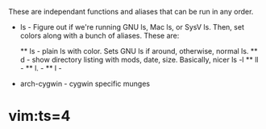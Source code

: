 
These are independant functions and aliases that can
be run in any order.


* ls - Figure out if we're running GNU ls, Mac ls, or SysV ls.  Then,
	 set colors along with a bunch of aliases.  These are:

	 ** ls - plain ls with color.  Sets GNU ls if around, otherwise,
		normal ls.
	** d - show directory listing with mods, date, size.  Basically,
	nicer ls -l
	** ll - 
	** l. -
	** l - 

* arch-cygwin - cygwin specific munges


# vim:ts=4
